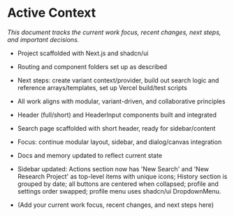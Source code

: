 # Active Context

_This document tracks the current work focus, recent changes, next steps, and important decisions._

- Project scaffolded with Next.js and shadcn/ui
- Routing and component folders set up as described
- Next steps: create variant context/provider, build out search logic and reference arrays/templates, set up Vercel build/test scripts
- All work aligns with modular, variant-driven, and collaborative principles

- Header (full/short) and HeaderInput components built and integrated
- Search page scaffolded with short header, ready for sidebar/content
- Focus: continue modular layout, sidebar, and dialog/canvas integration
- Docs and memory updated to reflect current state

- Sidebar updated: Actions section now has 'New Search' and 'New Research Project' as top-level items with unique icons; History section is grouped by date; all buttons are centered when collapsed; profile and settings order swapped; profile menu uses shadcn/ui DropdownMenu.

- (Add your current work focus, recent changes, and next steps here) 